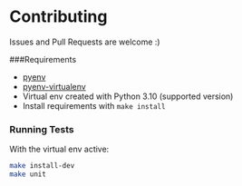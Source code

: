 # Contributing

Issues and Pull Requests are welcome :)

###Requirements

* [pyenv](https://github.com/pyenv/pyenv)
* [pyenv-virtualenv](https://github.com/pyenv/pyenv-virtualenv)
* Virtual env created with Python 3.10 (supported version)
* Install requirements with `make install`

### Running Tests

With the virtual env active:

```bash
make install-dev
make unit
```
